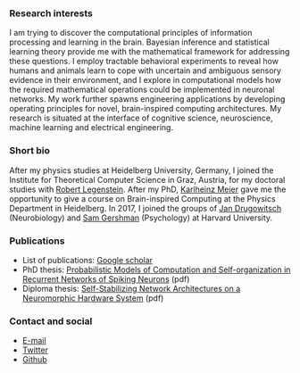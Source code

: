 ### Research interests

I am trying to discover the computational principles of information processing and learning in the brain. Bayesian inference and statistical learning theory provide me with the mathematical framework for addressing these questions. I employ tractable behavioral experiments to reveal how humans and animals learn to cope with uncertain and ambiguous sensory evidence in their environment, and I explore in computational models how the required mathematical operations could be implemented in neuronal networks. My work further spawns engineering applications by developing operating principles for novel, brain-inspired computing architectures. My research is situated at the interface of cognitive science, neuroscience, machine learning and electrical engineering.

### Short bio

After my physics studies at Heidelberg University, Germany, I joined the Institute for Theoretical Computer Science in Graz, Austria, for my doctoral studies with [Robert Legenstein](https://www.tugraz.at/institute/igi/people/prof-legenstein/). After my PhD, [Karlheinz Meier](https://www.kip.uni-heidelberg.de/vision/people/karlheinz/) gave me the opportunity to give a course on Brain-inspired Computing at the Physics Department in Heidelberg. In 2017, I joined the groups of [Jan Drugowitsch](https://drugowitschlab.hms.harvard.edu/people-0) (Neurobiology) and [Sam Gershman](http://gershmanlab.webfactional.com/people/sam.html) (Psychology) at Harvard University.


### Publications

* List of publications: [Google scholar](https://scholar.google.com/citations?user=lWjexuQAAAAJ)
* PhD thesis: [Probabilistic Models of Computation and Self-organization in Recurrent Networks of Spiking Neurons](assets/pdf/johannes_bill_dissertation.pdf) (pdf)
* Diploma thesis: [Self-Stabilizing Network Architectures on a Neuromorphic Hardware System](assets/pdf/johannes_bill_diploma_thesis.pdf) (pdf)

### Contact and social

* [E-mail](mailto:Johannes%20Bill<bill.scientific%20[AT]%20gmail%20[DOT]%20com>)
* [Twitter](https://twitter.com/BillScientific)
* [Github](https://github.com/billscientific)


